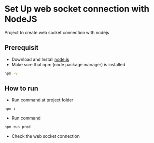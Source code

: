 Set Up web socket connection with NodeJS
===
Project to create web socket connection with nodejs

Prerequisit
---
- Download and Install [node.js](https://nodejs.org/en/download/)
- Make sure that npm (node package manager) is installed
```bash
npm -v
```

How to run 
---
- Run command at project folder
```bash
npm i
```
- Run command
```bash
npm run prod
```
- Check the web socket connection
